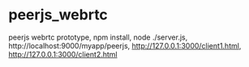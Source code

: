 # peerjs_webrtc
peerjs webrtc prototype, npm install, node ./server.js, http://localhost:9000/myapp/peerjs, http://127.0.0.1:3000/client1.html, http://127.0.0.1:3000/client2.html